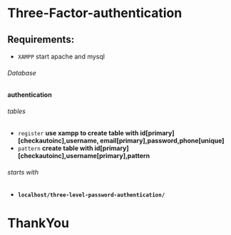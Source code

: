 # Three-Factor-authentication

## Requirements:
* `XAMPP` start apache and mysql

###### Database
**authentication**

###### tables
* `register` **use xampp to create table with id[primary][checkautoinc],username, email[primary],password,phone[unique]**
* `pattern` **create table with id[primary][checkautoinc],username[primary],pattern**

###### starts with 
* **`localhost/three-level-password-authentication/`**

# ThankYou

